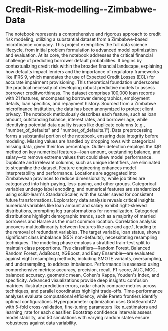 # Credit-Risk-modelling--Zimbabwe-Data
The notebook represents a comprehensive and rigorous approach to credit risk modeling, utilizing a substantial dataset from a Zimbabwe-based microfinance company. This project exemplifies the full data science lifecycle, from initial problem formulation to advanced model optimization and evaluation. At its core, the notebook addresses the critical financial challenge of predicting borrower default probabilities. It begins by contextualizing credit risk within the broader financial landscape, explaining how defaults impact lenders and the importance of regulatory frameworks like IFRS 9, which mandates the use of Expected Credit Losses (ECL) for accurate impairment provisioning. This theoretical foundation underscores the practical necessity of developing robust predictive models to assess borrower creditworthiness. The dataset comprises 100,000 loan records with 21 features, encompassing borrower demographics, employment details, loan specifics, and repayment history. Sourced from a Zimbabwe microfinance institution, the data has been anonymized to protect client privacy. The notebook meticulously describes each feature, such as loan amount, outstanding balance, interest rates, and borrower age, while identifying potential data quality issues like duplicate columns (e.g., "number_of_defaults" and "number_of_defaults.1"). Data preprocessing forms a substantial portion of the notebook, ensuring data integrity before modeling. Missing values are handled by dropping rows with categorical missing data, given their low percentage. Outlier detection employs the IQR method on key numerical features—loan amount, outstanding balance, and salary—to remove extreme values that could skew model performance. Duplicate and irrelevant columns, such as unique identifiers, are eliminated to streamline the dataset. Feature engineering enhances model interpretability and performance. Locations are aggregated into Zimbabwean provinces to reduce dimensionality, while job titles are categorized into high-paying, less-paying, and other groups. Categorical variables undergo label encoding, and numerical features are standardized using scikit-learn's StandardScaler, with the scaler saved for consistent future transformations. Exploratory data analysis reveals critical insights: numerical variables like loan amount and salary exhibit right-skewed distributions, prompting log transformations for normalization. Categorical distributions highlight demographic trends, such as a majority of married borrowers and Harare as the most common location. Correlation analysis uncovers multicollinearity between features like age and age.1, leading to the removal of redundant variables. The target variable, loan status, shows significant class imbalance (85% non-defaults), necessitating resampling techniques. The modeling phase employs a stratified train-test split to maintain class proportions. Five classifiers—Random Forest, Balanced Random Forest, AdaBoost, XGBoost, and Easy Ensemble—are evaluated against eight resampling methods, including SMOTE variants, oversampling, and undersampling, to address imbalance. Performance is assessed using comprehensive metrics: accuracy, precision, recall, F1-score, AUC, MCC, balanced accuracy, geometric mean, Cohen's Kappa, Youden's Index, and specificity. Advanced visualizations provide deep insights: confusion matrices illustrate prediction errors, radar charts compare metrics across techniques, and parallel coordinates highlight trade-offs. Time-performance analyses evaluate computational efficiency, while Pareto frontiers identify optimal configurations. Hyperparameter optimization uses GridSearchCV with 5-fold cross-validation, fine-tuning parameters like n_estimators and learning_rate for each classifier. Bootstrap confidence intervals assess model stability, and 50 simulations with varying random states ensure robustness against data variability.
